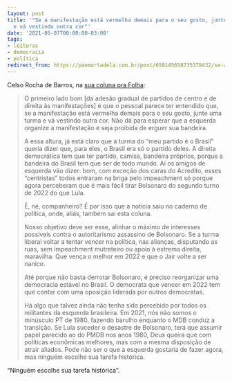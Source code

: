 ```yaml
---
layout: post
title: '"Se a manifestação está vermelha demais para o seu gosto, junte uma turma
  e vá vestindo outra cor"'
date: '2021-05-07T00:00:00-03:00'
tags:
- leituras
- democracia
- política
redirect_from: https://paomortadela.com.br/post/658145658735378432/se-a-manifesta%C3%A7%C3%A3o-est%C3%A1-vermelha-demais-para-o-seu
---
```

Celso Rocha de Barros, na [sua coluna pra Folha](https://www1.folha.uol.com.br/colunas/celso-rocha-de-barros/2021/07/se-a-manifestacao-esta-vermelha-demais-para-o-seu-gosto-junte-uma-turma-e-va-vestindo-outra-cor.shtml?utm_source=sharenativo&utm_medium=social&utm_campaign=sharenativo):

> O primeiro lado bom [da adesão gradual de partidos de centro e de direita às manifestações] é que o pessoal parece ter entendido que, se a manifestação está vermelha demais para o seu gosto, junte uma turma e vá vestindo outra cor. Não dá para esperar que a esquerda organize a manifestação e seja proibida de erguer sua bandeira.
> 
> A essa altura, já está claro que a turma do “meu partido é o Brasil” queria dizer que, para eles, o Brasil era só o partido deles. A direita democrática tem que ter partido, camisa, bandeira próprios, porque a bandeira do Brasil tem que ser de todo mundo. Aí os amigos de esquerda vão dizer: bom, com exceção dos caras do Acredito, esses “centristas” todos entraram na briga pelo impeachment só porque agora perceberam que é mais fácil tirar Bolsonaro do segundo turno de 2022 do que Lula.
> 
> É, né, companheiro? É por isso que a notícia saiu no caderno de política, onde, aliás, também sai esta coluna.
> 
> Nosso objetivo deve ser esse, alinhar o máximo de interesses possíveis contra o autoritarismo assassino de Bolsonaro. Se a turma liberal voltar a tentar vencer na política, nas alianças, disputando as ruas, sem impeachment mutreteiro ou apoio à extrema direita, maravilha. Que vença o melhor em 2022 e que o Jair volte a ser nanico.
> 
> Até porque não basta derrotar Bolsonaro, é preciso reorganizar uma democracia estável no Brasil. O democrata que vencer em 2022 tem que contar com uma oposição liderada por outros democratas.
> 
> Há algo que talvez ainda não tenha sido percebido por todos os militantes da esquerda brasileira. Em 2021, nós não somos o minúsculo PT de 1980, fazendo barulho enquanto o MDB conduz a transição. Se Lula suceder o desastre de Bolsonaro, terá que assumir papel parecido ao do PMDB nos anos 1980, Deus queira que com políticas econômicas melhores, mas com a mesma disposição de atrair aliados. Pode não ser o que a esquerda gostaria de fazer agora, mas ninguém escolhe sua tarefa histórica.

“Ninguém escolhe sua tarefa histórica”.

